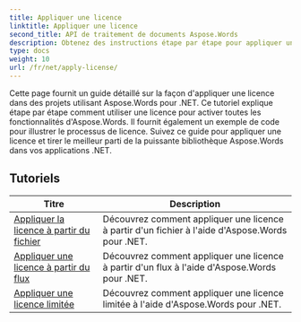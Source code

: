 ```yaml
---
title: Appliquer une licence
linktitle: Appliquer une licence
second_title: API de traitement de documents Aspose.Words
description: Obtenez des instructions étape par étape pour appliquer une licence Aspose.Words dans vos projets .NET. Suivez les étapes pour activer toutes les fonctionnalités de la bibliothèque Aspose.Words.
type: docs
weight: 10
url: /fr/net/apply-license/
---
```


Cette page fournit un guide détaillé sur la façon d'appliquer une licence dans des projets utilisant Aspose.Words pour .NET. Ce tutoriel explique étape par étape comment utiliser une licence pour activer toutes les fonctionnalités d'Aspose.Words. Il fournit également un exemple de code pour illustrer le processus de licence. Suivez ce guide pour appliquer une licence et tirer le meilleur parti de la puissante bibliothèque Aspose.Words dans vos applications .NET.

 ## Tutoriels
| Titre | Description |
| --- | --- |
| [Appliquer la licence à partir du fichier](./apply-license-from-file/) | Découvrez comment appliquer une licence à partir d'un fichier à l'aide d'Aspose.Words pour .NET.|
| [Appliquer une licence à partir du flux](./apply-license-from-stream/) | Découvrez comment appliquer une licence à partir d'un flux à l'aide d'Aspose.Words pour .NET.|
| [Appliquer une licence limitée](./apply-metered-license/) | Découvrez comment appliquer une licence limitée à l'aide d'Aspose.Words pour .NET. |